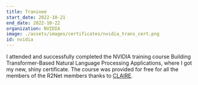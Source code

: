 ```yaml
---
title: Traninee 
start_date: 2022-10-21
end_date: 2022-10-22
organization: NVIDIA
image: ./assets/images/certificates/nvidia_trans_cert.png
id: nvidia
---
```

I attended and successfully completed the NVIDIA training course Building Transformer-Based Natural Language Processing Applications, where I got my new, shiny certificate. The course was provided for free for all the members of the R2Net members thanks to [CLAIRE](https://claire-ai.org/). 